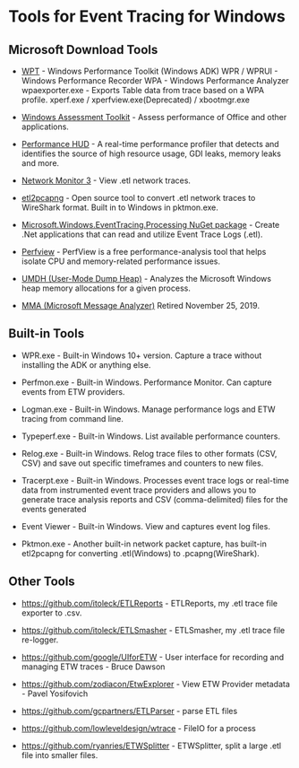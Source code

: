 # Tools for Event Tracing for Windows

## Microsoft Download Tools

- [WPT](https://aka.ms/adk) - Windows Performance Toolkit (Windows ADK)
    WPR / WPRUI - Windows Performance Recorder
    WPA - Windows Performance Analyzer
    wpaexporter.exe - Exports Table data from trace based on a WPA profile.
    xperf.exe / xperfview.exe(Deprecated) / xbootmgr.exe

- [Windows Assessment Toolkit](https://aka.ms/adk) - Assess performance of Office and other applications.

- [Performance HUD](https://www.microsoft.com/en-us/download/100813) - A real-time performance profiler that detects and identifies the source of high resource usage, GDI leaks, memory leaks and more.

- [Network Monitor 3](https://docs.microsoft.com/en-us/troubleshoot/windows-server/networking/network-monitor-3#download-and-support-information) - View .etl network traces.

- [etl2pcapng](https://github.com/microsoft/etl2pcapng) - Open source tool to convert .etl network traces to WireShark format. Built in to Windows in pktmon.exe.

- [Microsoft.Windows.EventTracing.Processing NuGet package](https://github.com/microsoft/eventtracing-processing) - Create .Net applications that can read and utilize Event Trace Logs (.etl).

- [Perfview](https://github.com/Microsoft/perfview) - PerfView is a free performance-analysis tool that helps isolate CPU and memory-related performance issues.

- [UMDH (User-Mode Dump Heap)](https://docs.microsoft.com/en-us/windows-hardware/drivers/debugger/umdh) - Analyzes the Microsoft Windows heap memory allocations for a given process.

- [MMA (Microsoft Message Analyzer)](https://docs.microsoft.com/en-us/openspecs/blog/ms-winintbloglp/dd98b93c-0a75-4eb0-b92e-e760c502394f) Retired November 25, 2019.

## Built-in Tools

- WPR.exe - Built-in Windows 10+ version. Capture a trace without installing the ADK or anything else.

- Perfmon.exe - Built-in Windows. Performance Monitor. Can capture events from ETW providers. 

- Logman.exe - Built-in Windows. Manage performance logs and ETW tracing from command line.

- Typeperf.exe - Built-in Windows. List available performance counters.

- Relog.exe - Built-in Windows. Relog trace files to other formats (CSV, CSV) and save out specific timeframes and counters to new files.

- Tracerpt.exe - Built-in Windows. Processes event trace logs or real-time data from instrumented event trace providers and allows you to generate trace analysis reports and CSV (comma-delimited) files for the events generated

- Event Viewer - Built-in Windows. View and captures event log files.

- Pktmon.exe - Another built-in network packet capture, has built-in etl2pcapng for converting .etl(Windows) to .pcapng(WireShark).

## Other Tools

- <https://github.com/itoleck/ETLReports> - ETLReports, my .etl trace file exporter to .csv.

- <https://github.com/itoleck/ETLSmasher> - ETLSmasher, my .etl trace file re-logger.

- <https://github.com/google/UIforETW> - User interface for recording and managing ETW traces - Bruce Dawson

- <https://github.com/zodiacon/EtwExplorer> - View ETW Provider metadata - Pavel Yosifovich

- <https://github.com/gcpartners/ETLParser> - parse ETL files

- <https://github.com/lowleveldesign/wtrace> - FileIO for a process

- <https://github.com/ryanries/ETWSplitter> - ETWSplitter, split a large .etl file into smaller files.
